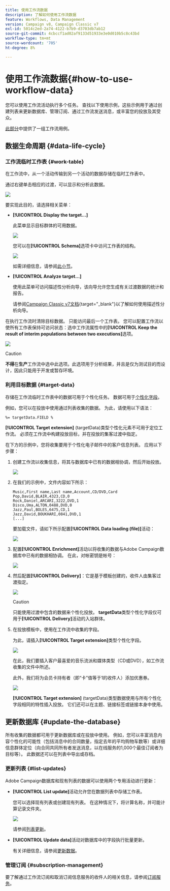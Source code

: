 ```yaml
---
title: 使用工作流数据
description: 了解如何使用工作流数据
feature: Workflows, Data Management
version: Campaign v8, Campaign Classic v7
exl-id: 5014c2ed-2a74-4122-b7b9-d3703db7ab12
source-git-commit: 4cbccf1ad02af9133d51933e3e0d010b5c8c43bd
workflow-type: tm+mt
source-wordcount: '705'
ht-degree: 8%

---
```


# 使用工作流数据{#how-to-use-workflow-data}

您可以使用工作流活动执行多个任务。 查找以下使用示例，这些示例用于通过创建列表来更新数据库、管理订阅、通过工作流发送消息，或丰富您的投放及其受众。

[此部分](workflow-use-cases.md)中提供了一组工作流用例。

## 数据生命周期 {#data-life-cycle}

### 工作流临时工作表 {#work-table}

在工作流中，从一个活动传输到另一个活动的数据存储在临时工作表中。

通过右键单击相应的过渡，可以显示和分析此数据。

![](assets/wf-right-click-analyze.png)

要实现此目的，请选择相关菜单：

* **[!UICONTROL Display the target...]**

  此菜单显示目标群体的可用数据。

  ![](assets/wf-right-click-display.png)

  您可以在&#x200B;**[!UICONTROL Schema]**&#x200B;选项卡中访问工作表的结构。

  ![](assets/wf-right-click-schema.png)

  如需详细信息，请参阅[此小节](monitor-workflow-execution.md#worktables-and-workflow-schema)。

* **[!UICONTROL Analyze target...]**

  使用此菜单可访问描述性分析向导，该向导允许您生成有关过渡数据的统计和报告。

  请参阅[Campaign Classic v7文档](https://experienceleague.adobe.com/docs/campaign-classic/using/reporting/analyzing-populations/about-descriptive-analysis.html?lang=zh-Hans){target="_blank"}以了解如何使用描述性分析向导。

在执行工作流时清除目标数据。 只能访问最后一个工作表。 您可以配置工作流以使所有工作表保持可访问状态：选中工作流属性中的&#x200B;**[!UICONTROL Keep the result of interim populations between two executions]**&#x200B;选项。

![](assets/wf-purge-data-option.png)

>[!CAUTION]
>
>**不得**&#x200B;在&#x200B;**生产**&#x200B;工作流中选中此选项。此选项用于分析结果，并且是仅为测试目的而设计，因此只能用于开发或暂存环境。


### 利用目标数据 {#target-data}

存储在工作流临时工作表中的数据可用于个性化任务。 数据可用于[个性化字段](../../v8/send/personalization-fields.md)。

例如，您可以在投放中使用通过列表收集的数据。 为此，请使用以下语法：

```
%= targetData.FIELD %
```

**[!UICONTROL Target extension]** (targetData)类型个性化元素不可用于定位工作流。 必须在工作流中构建投放目标，并在投放的集客过渡中指定。

在下方的示例中，您将收集要用于个性化电子邮件中的客户信息列表。 应用以下步骤：

1. 创建工作流以收集信息，将其与数据库中已有的数据相协调，然后开始投放。

   ![](assets/wf-targetdata-sample-1.png)

1. 在我们的示例中，文件内容如下所示：

   ```
   Music,First name,Last name,Account,CD/DVD,Card
   Pop,David,BLAIR,4323,CD,0
   Rock,Daniel,ARCARI,3222,DVD,1
   Disco,Uma,ALTON,0488,DVD,0
   Jazz,Paul,BOLES,6475,CD,1
   Jazz,David,BOUKHARI,0841,DVD,1
   [...]
   ```

   要加载文件，请如下所示配置&#x200B;**[!UICONTROL Data loading (file)]**&#x200B;活动：

   ![](assets/wf-targetdata-sample-2.png)

1. 配置&#x200B;**[!UICONTROL Enrichment]**&#x200B;活动以将收集的数据与Adobe Campaign数据库中已有的数据相协调。 在此，对帐密钥是帐号：

   ![](assets/wf-targetdata-sample-3.png)

1. 然后配置&#x200B;**[!UICONTROL Delivery]**：它是基于模板创建的，收件人由集客过渡指定。

   ![](assets/wf-targetdata-sample-4.png)

   >[!CAUTION]
   >
   >只能使用过渡中包含的数据来个性化投放。 **targetData**&#x200B;类型个性化字段仅可用于&#x200B;**[!UICONTROL Delivery]**&#x200B;活动的入站群体。

1. 在投放模板中，使用在工作流中收集的字段。

   为此，请插入&#x200B;**[!UICONTROL Target extension]**&#x200B;类型个性化字段。

   ![](assets/wf-targetdata-sample-5.png)

   在此，我们要插入客户最喜爱的音乐流派和媒体类型（CD或DVD），如工作流收集的文件中所述。

   此外，我们将为会员卡持有者（即“卡”值等于1的收件人）添加优惠券。

   ![](assets/wf-targetdata-sample-6.png)

   **[!UICONTROL Target extension]** (targetData)类型数据使用与所有个性化字段相同的特性插入投放。 它们还可以在主题、链接标签或链接本身中使用。


## 更新数据库 {#update-the-database}

所有收集的数据都可用于更新数据库或在投放中使用。 例如，您可以丰富消息内容个性化的可能性（包括消息中的合同数量，指定去年的平均购物车数等）或详细信息群体定位（向合同共同所有者发送消息，以在线服务的1,000个最佳订阅者为目标等）。 此数据还可以在列表中导出或存档。

### 更新列表  {#list-updates}

Adobe Campaign数据库和现有列表的数据可以使用两个专用活动进行更新：

* **[!UICONTROL List update]**&#x200B;活动允许您在数据列表中存储工作表。

  您可以选择现有列表或创建现有列表。 在这种情况下，将计算名称，并可能计算记录文件夹。

  ![](assets/s_user_create_list.png)

  请参阅[列表更新](list-update.md)。

* **[!UICONTROL Update data]**&#x200B;活动对数据库中的字段执行批量更新。

  有关详细信息，请参阅[更新数据](update-data.md)。

### 管理订阅 {#subscription-management}

要了解通过工作流订阅和取消订阅信息服务的收件人的相关信息，请参阅[订阅服务](subscription-services.md)。
